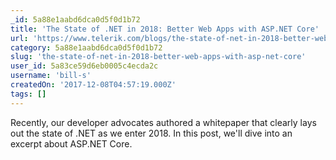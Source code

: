 ```yaml
---
_id: 5a88e1aabd6dca0d5f0d1b72
title: 'The State of .NET in 2018: Better Web Apps with ASP.NET Core'
url: 'https://www.telerik.com/blogs/the-state-of-net-in-2018-better-web-apps-with-aspnet-core'
category: 5a88e1aabd6dca0d5f0d1b72
slug: 'the-state-of-net-in-2018-better-web-apps-with-asp-net-core'
user_id: 5a83ce59d6eb0005c4ecda2c
username: 'bill-s'
createdOn: '2017-12-08T04:57:19.000Z'
tags: []
---
```


Recently, our developer advocates authored a whitepaper that clearly lays out the state of .NET  as we enter 2018. In this post, we'll dive into an excerpt about ASP.NET Core.
